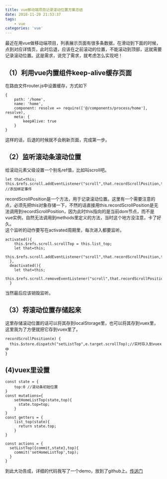 ```yaml
---
title: vue移动端项目记录滚动位置方案总结
date: 2018-11-20 21:53:37
tags:  
	- vue
categories: 'vue'
---
```


最近在用vue做移动端项目，列表展示页面有很多条数据，在滑动到下面的时候，点到对应详情页，此时后退，应该在之前滚动的位置，不能滚动到顶部，这就需要记录滚动位置。这是需求，说完了需求，就考虑怎么实现吧！   

<!--more--> 

## （1）利用vue内置组件keep-alive缓存页面
在路由文件router.js中设置缓存，方式如下
```
{
    path: '/home',
    name: 'home',
    component: resolve => require(['@/components/process/home'], resolve),
    meta: {
        keepAlive: true
    }
}
```
这样的话，后退的时候就不会刷新页面，完成第一步。
## （2）监听滚动条滚动位置
给滚动元素父级设置一个别名ref值，比如叫scroll吧。

```
let that=this;
this.$refs.scroll.addEventListener("scroll",that.recordScrollPosition,true);    //添加绑定事件
```
recordScrollPosition是一个方法，用于记录滚动位置。这里有一个需要注意的点，必须先把this对象存储一下，不然的话直接用this.recordScrollPosition是无法调用到recordScrollPosition，因为此时this指向的是当前dom节点，而不是vue实例，自然无法调用到methods里定义的方法，当时这个地方没注意，卡了好久。  
这个监听的动作要写在activated周期里，每次进入都要监听。

```
activated(){
    this.$refs.scroll.scrollTop = this.list_top;  
    let that=this;
    this.$refs.scroll.addEventListener("scroll",that.recordScrollPosition,true); 
  },
  deactivated(){
    let that=this;
    this.$refs.scroll.removeEventListener("scroll",that.recordScrollPosition,true); 
  }
```
当然最后应该销毁监听。
## （3）将滚动位置存储起来
这里存储滚动位置的话可以将其存到localStorage里，也可以将其存到vuex里，这里我为了方便就把它存到vuex里了。

```
recordScrollPosition(e) {
  this.$store.dispatch("setListTop",e.target.scrollTop);//实时存入到vuex中
}
```
## (4)vuex里设置

```
const state = {
    top:0 //滚动条初始位置
}
const mutations={
    setHomeListTop(state,top){
      state.top=top;
    }
}
const getters = {
    list_top(state){
      return state.top;
    }
}

const actions = {
  setListTop({commit,state},top){
    commit('setHomeListTop',top);
  }
}
```
到此大功告成，详细的代码我写了一个demo，放到了github上。[传送门](https://github.com/rocky-191/vueAppRecordScroll)